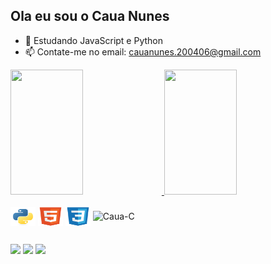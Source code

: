 ## Ola eu sou o Caua Nunes 

- 🌱 Estudando JavaScript e Python
- 📫 Contate-me no email: cauanunes.200406@gmail.com
  
<a href="https://github.com/Cauanls/github-readme-stats">
  <img height=200 width="48% align="center" src="https://github-readme-stats.vercel.app/api?username=Cauanls&theme=dracula" />
</a>
<a href="https://github.com/Cauanls/convoychat">
  <img height=200 width="48% align="center" src="https://github-readme-stats.vercel.app/api/top-langs?username=Cauanls&layout=compact&langs_count=8&card_width=320&theme=dracula" />
</a>
<div style="display: inline_block"><br>
  <img align="center" alt="Caua-Python" height="30" width="40" src="https://raw.githubusercontent.com/devicons/devicon/master/icons/python/python-original.svg">
  <img align="center" alt="Caua-HTML" height="30" width="40" src="https://raw.githubusercontent.com/devicons/devicon/master/icons/html5/html5-original.svg">
  <img align="center" alt="Caua-CSS" height="30" width="40" src="https://raw.githubusercontent.com/devicons/devicon/master/icons/css3/css3-original.svg">  
  <img align="center" alt="Caua-C" height="30" width="40" src="https://cdn.jsdelivr.net/gh/devicons/devicon/icons/c/c-original.svg" />
</div>

##
<div> 
  <a href="https://instagram.com/cauanls_" target="_blank"><img src="https://img.shields.io/badge/-Instagram-%23E4405F?style=for-the-badge&logo=instagram&logoColor=white" target="_blank"></a>
  <a href="cauanunes.200406@gmail.com"><img src="https://img.shields.io/badge/-Gmail-%23333?style=for-the-badge&logo=gmail&logoColor=white" target="_blank"></a>
  <a href="www.linkedin.com/in/cauã-nunes-b9a6a5271" target="_blank"><img src="https://img.shields.io/badge/-LinkedIn-%230077B5?style=for-the-badge&logo=linkedin&logoColor=white" target="_blank"></a> 
</div>


